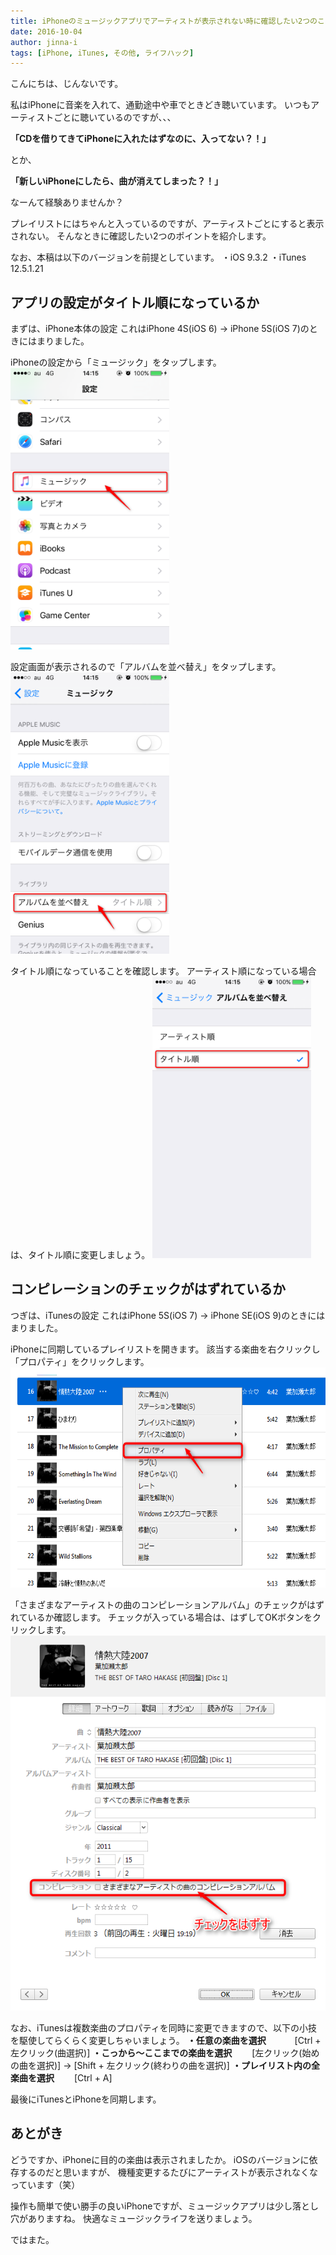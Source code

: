 ```yaml
---
title: iPhoneのミュージックアプリでアーティストが表示されない時に確認したい2つのこと
date: 2016-10-04
author: jinna-i
tags: [iPhone, iTunes, その他, ライフハック]
---
```


こんにちは、じんないです。

私はiPhoneに音楽を入れて、通勤途中や車でときどき聴いています。
いつもアーティストごとに聴いているのですが、、、

**「CDを借りてきてiPhoneに入れたはずなのに、入ってない？！」**

とか、

**「新しいiPhoneにしたら、曲が消えてしまった？！」**

なーんて経験ありませんか？

プレイリストにはちゃんと入っているのですが、アーティストごとにすると表示されない。
そんなときに確認したい2つのポイントを紹介します。

なお、本稿は以下のバージョンを前提としています。
・iOS 9.3.2
・iTunes 12.5.1.21


## アプリの設定がタイトル順になっているか
まずは、iPhone本体の設定
これはiPhone 4S(iOS 6) → iPhone 5S(iOS 7)のときにはまりました。

iPhoneの設定から「ミュージック」をタップします。
<img src="images/iphone-music-app-1.png" alt="j_iphone_002" width="254" height="450" class="alignnone size-medium wp-image-2769" />

設定画面が表示されるので「アルバムを並べ替え」をタップします。
<img src="images/iphone-music-app-2.png" alt="j_iphone_003" width="254" height="450" class="alignnone size-medium wp-image-2774" />

タイトル順になっていることを確認します。
アーティスト順になっている場合は、タイトル順に変更しましょう。
<img src="images/iphone-music-app-3.png" alt="j_iphone_004" width="254" height="450" class="alignnone size-medium wp-image-2775" />


## コンピレーションのチェックがはずれているか
つぎは、iTunesの設定
これはiPhone 5S(iOS 7) → iPhone SE(iOS 9)のときにはまりました。

iPhoneに同期しているプレイリストを開きます。
該当する楽曲を右クリックし「プロパティ」をクリックします。
<img src="images/iphone-music-app-4.png" alt="j_iphone_0011" width="600" height="352" class="alignnone size-medium wp-image-2821" />

「さまざまなアーティストの曲のコンピレーションアルバム」のチェックがはずれているか確認します。
チェックが入っている場合は、はずしてOKボタンをクリックします。
<img src="images/iphone-music-app-5.png" alt="j_iphone_012" width="536" height="600" class="alignnone size-medium wp-image-2823" />

なお、iTunesは複数楽曲のプロパティを同時に変更できますので、以下の小技を駆使してらくらく変更しちゃいましょう。
**・任意の楽曲を選択**　
　　[Ctrl + 左クリック(曲選択)]
**・こっから～ここまでの楽曲を選択**
　　[左クリック(始めの曲を選択)] → [Shift + 左クリック(終わりの曲を選択)]
**・プレイリスト内の全楽曲を選択**
　　[Ctrl + A]


最後にiTunesとiPhoneを同期します。



## あとがき
どうですか、iPhoneに目的の楽曲は表示されましたか。
iOSのバージョンに依存するのだと思いますが、
機種変更するたびにアーティストが表示されなくなっています（笑）

操作も簡単で使い勝手の良いiPhoneですが、ミュージックアプリは少し落とし穴がありますね。
快適なミュージックライフを送りましょう。

ではまた。